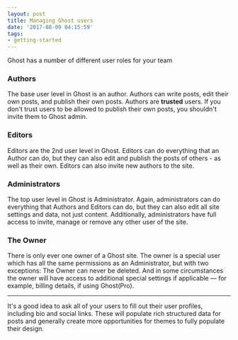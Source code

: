 ```yaml
---
layout: post
title: Managing Ghost users
date: '2017-08-09 04:15:59'
tags:
- getting-started
---
```


Ghost has a number of different user roles for your team


### Authors

The base user level in Ghost is an author. Authors can write posts, edit their own posts, and publish their own posts. Authors are **trusted** users. If you don't trust users to be allowed to publish their own posts, you shouldn't invite them to Ghost admin.


### Editors

Editors are the 2nd user level in Ghost. Editors can do everything that an Author can do, but they can also edit and publish the posts of others - as well as their own. Editors can also invite new authors to the site.


### Administrators

The top user level in Ghost is Administrator. Again, administrators can do everything that Authors and Editors can do, but they can also edit all site settings and data, not just content. Additionally, administrators have full access to invite, manage or remove any other user of the site.


### The Owner

There is only ever one owner of a Ghost site. The owner is a special user which has all the same permissions as an Administrator, but with two exceptions: The Owner can never be deleted. And in some circumstances the owner will have access to additional special settings if applicable — for example, billing details, if using Ghost(Pro).

---

It's a good idea to ask all of your users to fill out their user profiles, including bio and social links. These will populate rich structured data for posts and generally create more opportunities for themes to fully populate their design. 